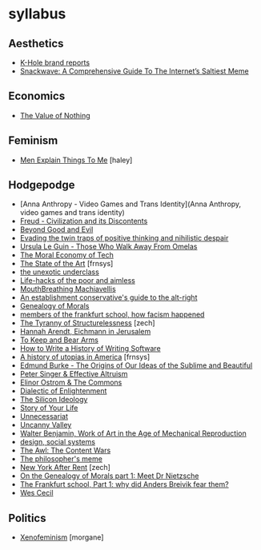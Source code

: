 # syllabus

## Aesthetics
- [K-Hole brand reports](http://khole.net/)
- [Snackwave: A Comprehensive Guide To The Internet’s Saltiest Meme](https://thehairpin.com/snackwave-a-comprehensive-guide-to-the-internets-saltiest-meme-fa9db7dffb6e#.659v2kc8u)

## Economics
- [The Value of Nothing](https://www.amazon.com/dp/B0032BW5D4/ref=dp-kindle-redirect?_encoding=UTF8&btkr=1)

## Feminism
- [Men Explain Things To Me](https://www.goodreads.com/book/show/18528190-men-explain-things-to-me) [haley]

## Hodgepodge
- [Anna Anthropy - Video Games and Trans Identity](Anna Anthropy, video games and trans identity)
- [Freud - Civilization and its Discontents](http://72.52.202.216/~fenderse/freud_civilization_and_its_discontents.pdf)
- [Beyond Good and Evil](http://catdir.loc.gov/catdir/samples/cam031/2001035672.pdf)
- [Evading the twin traps of positive thinking and nihilistic despair](http://conversations.e-flux.com/t/evading-the-twins-traps-of-positive-thinking-and-nihilistic-despair/4015)
- [Ursula Le Guin - Those Who Walk Away From Omelas](http://engl210-deykute.wikispaces.umb.edu/file/view/omelas.pdf)
- [The Moral Economy of Tech ](http://idlewords.com/talks/sase_panel.htm)
- [The State of the Art](http://library.uniteddiversity.coop/More_Books_and_Reports/The_Culture_Novels-Iain_M_Bainks-Anarchist_Science_Fiction/iain%20m%20banks%20-%201989%20-%20the%20state%20of%20the%20art/Iain%20M.%20Banks%20-%20The%20State%20of%20the%20Art%20v1.html) [frnsys]
- [the unexotic underclass](http://miter.mit.edu/the-unexotic-underclass/)
- [Life-hacks of the poor and aimless](http://thebaffler.com/blog/laurie-penny-self-care#)
- [MouthBreathing Machiavellis](http://thebaffler.com/blog/mouthbreathing-machiavellis)
- [An establishment conservative's guide to the alt-right](http://www.breitbart.com/tech/2016/03/29/an-establishment-conservatives-guide-to-the-alt-right/)
- [Genealogy of Morals](http://www.google.com/url?sa=t&rct=j&q=&esrc=s&source=web&cd=1&ved=0ahUKEwjGvbLMnPPNAhVIeCYKHRpeCqgQFggeMAA&url=http%3A%2F%2Fwww.inp.uw.edu.pl%2Fmdsie%2FPolitical_Thought%2FGeneologyofMorals.pdf&usg=AFQjCNGPPnJ_dx1lb6VHcQiEuIys9GFepQ)
- [members of the frankfurt school, how facism happened](http://www.iep.utm.edu/frankfur/)
- [The Tyranny of Structurelessness](http://www.jofreeman.com/joreen/tyranny.htm) [zech]
- [Hannah Arendt, Eichmann in Jerusalem](http://www.newyorker.com/magazine/1963/02/16/eichmann-in-jerusalem-i)
- [To Keep and Bear Arms](http://www.nybooks.com/articles/1995/09/21/to-keep-and-bear-arms/)
- [How to Write a History of Writing Software](http://www.theatlantic.com/technology/archive/2016/06/how-to-write-a-history-of-writing-software/489173/)
- [A history of utopias in America](https://blog.longreads.com/2016/02/25/when-the-messiah-came-to-america-she-was-a-woman/) [frnsys]
- [Edmund Burke - The Origins of Our Ideas of the Sublime and Beautiful](https://blogs.warwick.ac.uk/files/rvpsupperclub/burke_sublime_and_the_beautiful.pdf)
- [Peter Singer & Effective Altruism](https://en.wikipedia.org/wiki/Effective_altruism)
- [Elinor Ostrom & The Commons](https://en.wikipedia.org/wiki/Elinor_Ostrom)
- [Dialectic of Enlightenment](https://frankfurtschool.wordpress.com/2008/02/28/summary-dialectic-of-enlightenment/)
- [The Silicon Ideology](https://ia801507.us.archive.org/32/items/the-silicon-ideology/the-silicon-ideology.pdf)
- [Story of Your Life](https://mathisgasser.files.wordpress.com/2014/12/ted-chiang_story-of-your-life_2000.pdf)
- [Unnecessariat](https://morecrows.wordpress.com/2016/05/10/unnecessariat/)
- [Uncanny Valley](https://nplusonemag.com/issue-25/on-the-fringe/uncanny-valley/)
- [Walter Benjamin, Work of Art in the Age of Mechanical Reproduction](https://phiffer.org/wp-content/media/2015/11/Benjamin-Walter-The-Work-of-Art-in-the-Age-of-Its-Mechanical-Reproducability.pdf)
- [design, social systems](https://s3.amazonaws.com/arena-attachments/644316/6239b04c39351f8c713d4b168762f7aa.pdf)
- [The Awl: The Content Wars](https://theawl.com/tagged/the-content-wars)
- [The philosopher's meme](https://thephilosophersmeme.com/)
- [New York After Rent](https://toe.prx.org/2015/04/new-york-after-rent-i-of-iii/) [zech]
- [On the Genealogy of Morals part 1: Meet Dr Nietzsche](https://www.theguardian.com/commentisfree/2008/oct/27/religion-atheism)
- [The Frankfurt school, Part 1: why did Anders Breivik fear them?](https://www.theguardian.com/commentisfree/2013/mar/25/anders-breivik-frankfurt-school)
- [Wes Cecil](https://www.youtube.com/channel/UC9ff15w4ufviWfv9UfIuByA/videos)

## Politics
- [Xenofeminism](http://www.laboriacuboniks.net/) [morgane]